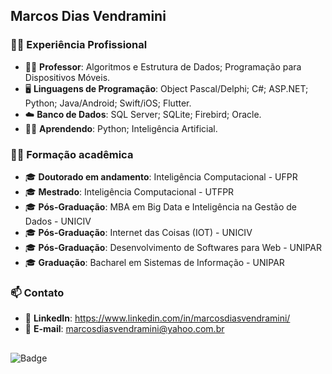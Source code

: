 ## Marcos Dias Vendramini

### 👨‍💼 Experiência Profissional

- 👨‍🏫 <b>Professor</b>: Algoritmos e Estrutura de Dados; Programação para Dispositivos Móveis.
- 🖥️ <b>Linguagens de Programação</b>: Object Pascal/Delphi; C#; ASP.NET; Python; Java/Android; Swift/iOS; Flutter.
- ☁️ <b>Banco de Dados</b>: SQL Server; SQLite; Firebird; Oracle.
- 👨‍🎓 <b>Aprendendo</b>: Python; Inteligência Artificial.

### 👨‍🎓 Formação acadêmica

- 🎓 <b>Doutorado em andamento</b>: Inteligência Computacional - UFPR
- 🎓 <b>Mestrado</b>: Inteligência Computacional - UTFPR
- 🎓 <b>Pós-Graduação</b>: MBA em Big Data e Inteligência na Gestão de Dados - UNICIV
- 🎓 <b>Pós-Graduação</b>: Internet das Coisas (IOT) - UNICIV
- 🎓 <b>Pós-Graduação</b>: Desenvolvimento de Softwares para Web - UNIPAR
- 🎓 <b>Graduação</b>: Bacharel em Sistemas de Informação - UNIPAR

### 📫 Contato

- 🔗 <b>LinkedIn</b>: https://www.linkedin.com/in/marcosdiasvendramini/
- 📧 <b>E-mail</b>: marcosdiasvendramini@yahoo.com.br

##
![Badge](https://img.shields.io/badge/Marcos%20Dias%20Vendramini-Developer%20--%20Professor-red)
